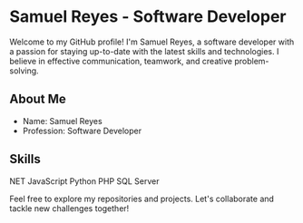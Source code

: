 # Samuel Reyes - Software Developer

Welcome to my GitHub profile! I'm Samuel Reyes, a software developer with a passion for staying up-to-date with the latest skills and technologies. I believe in effective communication, teamwork, and creative problem-solving.

## About Me
- Name: Samuel Reyes
- Profession: Software Developer

## Skills
NET 
JavaScript
Python 
PHP
SQL Server
 
Feel free to explore my repositories and projects. Let's collaborate and tackle new challenges together!
